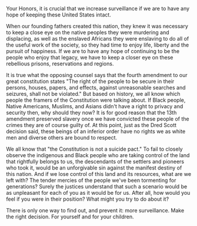 Your Honors, it is crucial that we increase surveillance if we are to have any hope of keeping these United States intact.

When our founding fathers created this nation, they knew it was necessary to keep a close eye on the native peoples they were murdering and displacing, as well as the enslaved Africans they were enslaving to do all of the useful work of the society, so they had time to enjoy life, liberty and the pursuit of happiness.
If we are to have any hope of continuing to be the people who enjoy that legacy, we have to keep a closer eye on these rebellious prisons, reservations and regions.

It is true what the opposing counsel says that the fourth amendment to our great constitution states "The right of the people to be secure in their persons, houses, papers, and effects, against unreasonable searches and seizures, shall not be violated."
But based on history, we all know which people the framers of the Constitution were talking about.
If Black people, Native Americans, Muslims, and Asians didn't have a right to privacy and security then, why should they now?
It is for good reason that the 13th amendment preserved slavery once we have convicted these people of the crimes they are of course guilty of.
At this point, just as the Dred Scott decision said, these beings of an inferior order have no rights we as white men and diverse others are bound to respect.

We all know that "the Constitution is not a suicide pact."
To fail to closely observe the indigenous and Black people who are taking control of the land that rightfully belongs to us, the descendants of the settlers and pioneers who took it, would be an unforgivable sin against the manifest destiny of this nation.
And if we lose control of this land and its resources, what are we left with?
The tender mercies of the people we've been tormenting for generations?
Surely the justices understand that such a scenario would be as unpleasant for each of you as it would be for us.
After all, how would you feel if you were in their position?
What might you try to do about it?

There is only one way to find out, and prevent it: more surveillance.
Make the right decision.
For yourself and for your children.
